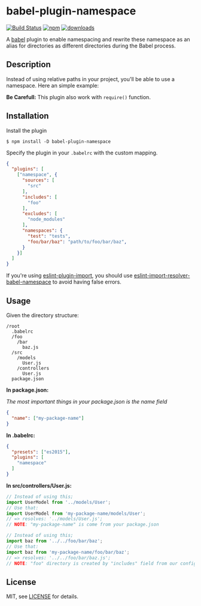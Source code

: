 # babel-plugin-namespace

[![Build Status][travis-image]][travis-url] [![npm][npm-badge-version]][npm-url] [![downloads][npm-badge-dm]][npm-url]

A [babel](http://babeljs.io) plugin to enable namespacing and rewrite these namespace as an alias for directories as different directories during the Babel process.

## Description

Instead of using relative paths in your project, you'll be able to use a namespace. Here an simple example:

**Be Carefull:** This plugin also work with `require()` function.

## Installation

Install the plugin

```
$ npm install -D babel-plugin-namespace
```

Specify the plugin in your `.babelrc` with the custom mapping.
```json
{
  "plugins": [
    ["namespace", {
      "sources": [
        "src"
      ],
      "includes": [
        "foo"
      ],
      "excludes": [
        "node_modules"
      ],
      "namespaces": {
        "test": "tests",
        "foo/bar/baz": "path/to/foo/bar/baz",
      }
    }]
  ]
}
```

If you're using [eslint-plugin-import][eslint-plugin-import], you should use [eslint-import-resolver-babel-namespace][eslint-babel-namespace] to avoid having false errors.

## Usage

Given the directory structure:

```
/root
  .babelrc
  /foo
    /bar
      baz.js
  /src
    /models
      User.js
    /controllers
      User.js
  package.json
```

**In package.json:**

*The most important things in your package.json is the name field*

```json
{
  "name": ["my-package-name"]
}
```

**In .babelrc:**

```json
{
  "presets": ["es2015"],
  "plugins": [
    "namespace"
  ]
}
```

**In src/controllers/User.js:**

```javascript
// Instead of using this;
import UserModel from '../models/User';
// Use that:
import UserModel from 'my-package-name/models/User';
// => resolves: '../models/User.js';
// NOTE: "my-package-name" is come from your package.json
```

```javascript
// Instead of using this;
import baz from '../../foo/bar/baz';
// Use that:
import baz from 'my-package-name/foo/bar/baz';
// => resolves: '../../foo/bar/baz.js';
// NOTE: "foo" directory is created by "includes" field from our configuration
```

## License

MIT, see [LICENSE](LICENSE) for details.

[npm-badge-version]: https://img.shields.io/npm/v/babel-plugin-namespace.svg
[npm-badge-dm]: https://img.shields.io/npm/dm/babel-plugin-namespace.svg
[npm-url]: https://npmjs.com/package/babel-plugin-namespace
[travis-image]: https://travis-ci.org/yudhasetiawan/babel-plugin-namespace.svg?branch=master
[travis-url]: https://travis-ci.org/yudhasetiawan/babel-plugin-namespace
[eslint-babel-namespace]: https://npmjs.com/package/eslint-import-resolver-babel-namespace
[eslint-plugin-import]: https://npmjs.com/package/eslint-plugin-import
